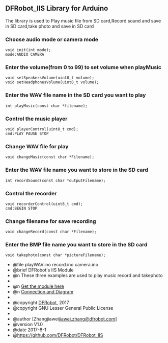DFRobot_IIS Library for Arduino
---------------------------------------------------------

The library is used to Play music file from SD card,Record sound and save in SD card,take photo
and save in SD card 

### Choose audio mode or camera mode
  
    void init(int mode);
	mode:AUDIO CAMERA

### Enter the volume(from 0 to 99) to set volume when playMusic

    void setSpeakersVolume(uint8_t volume);	
    void setHeadphonesVolume(uint8_t volume);	
   
### Enter the WAV file name in the SD card you want to play
    
    int playMusic(const char *filename);

### Control the music player 	

	void playerControl(uint8_t cmd);
	cmd:PLAY PAUSE STOP

### Change WAV file for play 

    void changeMusic(const char *Filename);

### Enter the WAV file name you want to store in the SD card 

    int recordSound(const char *outputFilename);
	
### Control the recorder
   
    void recorderControl(uint8_t cmd);
	cmd:BEGIN STOP 

### Change filename for save recording

    void changeRecord(const char *Filename);

### Enter the BMP file name you want to store in the SD card
   
    void takephoto(const char *pictureFilename);   
 
 * @file playWAV.ino record.ino camera.ino
 * @brief DFRobot's IIS Module
 * @n These three examples are used to play music record and takephoto 
 *
 * @n [Get the module here](等上架后添加商品购买链接)
 * @n [Connection and Diagram](等上架后添加wiki链接)
 *
 * @copyright	[DFRobot](http://www.dfrobot.com), 2017
 * @copyright	GNU Lesser General Public License
 *
 * @author [Zhangjiawei<jiawei.zhang@dfrobot.com>]
 * @version  V1.0
 * @date  2017-8-1
 * @https://github.com/DFRobot/DFRobot_IIS